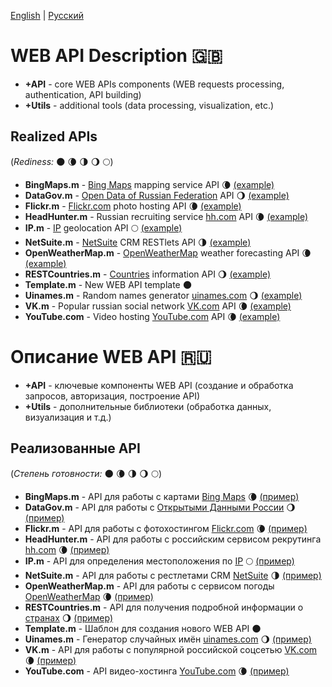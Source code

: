 [English](#web-api-description-gb) | [Русский](#Описание-web-api-ru)

# WEB API Description :gb:
- **+API** - core WEB APIs components (WEB requests processing, authentication, API building)
- **+Utils** - additional tools (data processing, visualization, etc.)
## Realized APIs
(*Rediness:* :new_moon: :waning_crescent_moon: :last_quarter_moon: :waning_gibbous_moon: :full_moon:)
- **BingMaps.m** - [Bing Maps](https://msdn.microsoft.com/en-us/library/ff701713.aspx) mapping service API :waning_crescent_moon: [(example)](../examples/bingmaps_example.m)
- **DataGov.m** - [Open Data of Russian Federation](https://data.gov.ru/pravila-i-rekomendacii) API :waning_gibbous_moon: [(example)](../examples/datagov_example.m)
- **Flickr.m** - [Flickr.com](https://www.flickr.com/services/api) photo hosting API :waning_crescent_moon: [(example)](../examples/flickr_example.m)
- **HeadHunter.m** - Russian recruiting service [hh.com](https://dev.hh.ru) API :waning_crescent_moon: [(example)](../examples/headhunter_example.m)
- **IP.m** - [IP](http://ip-api.com/) geolocation API :full_moon: [(example)](../examples/ip_example.m)
- **NetSuite.m** - [NetSuite](http://netsuite.com/) CRM RESTlets API :last_quarter_moon: [(example)](../examples/netsuite_example.m)
- **OpenWeatherMap.m** - [OpenWeatherMap](https://openweathermap.org/api) weather forecasting API :waning_crescent_moon: [(example)](../examples/openweathermap_example.m)
- **RESTCountries.m** - [Countries](http://restcountries.eu/) information API :waning_gibbous_moon: [(example)](../examples/restcountries_example.m)
- **Template.m** - New WEB API template :new_moon:
- **Uinames.m** - Random names generator [uinames.com](https://uinames.com/) :waning_gibbous_moon: [(example)](../examples/uinames_example.m)
- **VK.m** - Popular russian social network [VK.com](https://vk.com/dev/manuals) API :waning_crescent_moon: [(example)](../examples/vk_example.m)
- **YouTube.com** - Video hosting [YouTube.com](https://www.youtube.com/yt/dev/) API :waning_crescent_moon: [(example)](../examples/youtube_example.m)

# Описание WEB API :ru:
- **+API** - ключевые компоненты WEB API (создание и обработка запросов, авторизация, построение API)
- **+Utils** - дополнительные библиотеки (обработка данных, визуализация и т.д.)
## Реализованные API
(*Степень готовности:* :new_moon: :waning_crescent_moon: :last_quarter_moon: :waning_gibbous_moon: :full_moon:)
- **BingMaps.m** - API для работы с картами [Bing Maps](https://msdn.microsoft.com/en-us/library/ff701713.aspx) :waning_crescent_moon: [(пример)](../examples/bingmaps_example.m)
- **DataGov.m** - API для работы с [Открытыми Данными России](https://data.gov.ru/pravila-i-rekomendacii) :waning_gibbous_moon: [(пример)](../examples/datagov_example.m)
- **Flickr.m** - API для работы с фотохостингом [Flickr.com](https://www.flickr.com/services/api) :waning_crescent_moon: [(пример)](../examples/flickr_example.m)
- **HeadHunter.m** - API для работы с российским сервисом рекрутинга [hh.com](https://dev.hh.ru) :waning_crescent_moon: [(пример)](../examples/headhunter_example.m)
- **IP.m** - API для определения местоположения по [IP](http://ip-api.com/) :full_moon: [(пример)](../examples/ip_example.m)
- **NetSuite.m** - API для работы с рестлетами CRM [NetSuite](http://netsuite.com/) :last_quarter_moon: [(пример)](../examples/netsuite_example.m)
- **OpenWeatherMap.m** - API для работы с сервисом погоды [OpenWeatherMap](https://openweathermap.org/api) :waning_crescent_moon: [(пример)](../examples/openweathermap_example.m)
- **RESTCountries.m** - API для получения подробной информации о [странах](http://restcountries.eu/) :waning_gibbous_moon: [(пример)](../examples/restcountries_example.m)
- **Template.m** - Шаблон для создания нового WEB API :new_moon:
- **Uinames.m** - Генератор случайных имён [uinames.com](https://uinames.com/) :waning_gibbous_moon: [(пример)](../examples/uinames_example.m)
- **VK.m** - API для работы с популярной российской соцсетью [VK.com](https://vk.com/dev/manuals) :waning_crescent_moon: [(пример)](../examples/vk_example.m)
- **YouTube.com** - API видео-хостинга [YouTube.com](https://www.youtube.com/yt/dev/) :waning_crescent_moon: [(пример)](../examples/youtube_example.m)